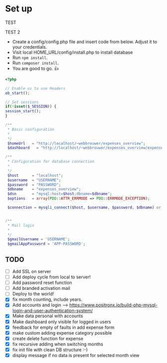 # Set up

TEST

TEST 2

* Create a config/config.php file and insert code from below. Adjust it to your credentials.
* Visit local HOME_URL/config/install.php to install database
* Run `npm install`.
* Run `composer install`.
* You are good to go. :+1:

```php
<?php

// Enable us to use Headers
ob_start();

// Set sessions
if(!isset($_SESSION)) {
session_start();
}

/**
 * Basic configuration
 *
 */
 $homeUrl   = "http://localhost/~webbrouwer/expenses_overview";
 $dashboard   = "http://localhost/~webbrouwer/expenses_overview/expenses.php";

/**
 * Configuration for database connection
 *
 */
 $host      = "localhost";
 $username  = "USERNAME";
 $password  = "PASSWORD";
 $dbname    = "expenses_overview";
 $dsn       = "mysql:host=$host;dbname=$dbname";
 $options   = array(PDO::ATTR_ERRMODE => PDO::ERRMODE_EXCEPTION);

 $connection = mysqli_connect($host, $username, $password, $dbname) or die("Database connection not established.");


/**
 * Mail login
 *
 */
 $gmailUsername = 'USERNAME';
 $gmailAppPassword = 'APP-PASSWORD';

 ```

 ## TODO

- [ ] Add SSL on server
- [ ] Add deploy cycle from local to server!
- [ ] Add password reset function
- [ ] Add branded activation mail
- [ ] Deploy to the world!
- [x] fix month counting, include years.
- [x] Add accounts and login --> https://www.positronx.io/build-php-mysql-login-and-user-authentication-system/
- [x] Make data personal with accounts
- [x] Make dashboard only visible for logged in users
- [x] feedback for empty of faults in add expense form
- [x] make custom adding expense category possible
- [x] create delete function for expense
- [x] fix recursive adding when switching months
- [x] fix init file with clean DB structure :-)
- [x] display message if no data is present for selected month view

